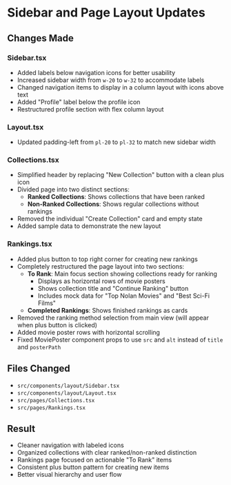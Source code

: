 # Sidebar and Page Layout Updates

## Changes Made

### Sidebar.tsx

- Added labels below navigation icons for better usability
- Increased sidebar width from `w-20` to `w-32` to accommodate labels
- Changed navigation items to display in a column layout with icons above text
- Added "Profile" label below the profile icon
- Restructured profile section with flex column layout

### Layout.tsx

- Updated padding-left from `pl-20` to `pl-32` to match new sidebar width

### Collections.tsx

- Simplified header by replacing "New Collection" button with a clean plus icon
- Divided page into two distinct sections:
  - **Ranked Collections**: Shows collections that have been ranked
  - **Non-Ranked Collections**: Shows regular collections without rankings
- Removed the individual "Create Collection" card and empty state
- Added sample data to demonstrate the new layout

### Rankings.tsx

- Added plus button to top right corner for creating new rankings
- Completely restructured the page layout into two sections:
  - **To Rank**: Main focus section showing collections ready for ranking
    - Displays as horizontal rows of movie posters
    - Shows collection title and "Continue Ranking" button
    - Includes mock data for "Top Nolan Movies" and "Best Sci-Fi Films"
  - **Completed Rankings**: Shows finished rankings as cards
- Removed the ranking method selection from main view (will appear when plus button is clicked)
- Added movie poster rows with horizontal scrolling
- Fixed MoviePoster component props to use `src` and `alt` instead of `title` and `posterPath`

## Files Changed

- `src/components/layout/Sidebar.tsx`
- `src/components/layout/Layout.tsx`
- `src/pages/Collections.tsx`
- `src/pages/Rankings.tsx`

## Result

- Cleaner navigation with labeled icons
- Organized collections with clear ranked/non-ranked distinction
- Rankings page focused on actionable "To Rank" items
- Consistent plus button pattern for creating new items
- Better visual hierarchy and user flow
